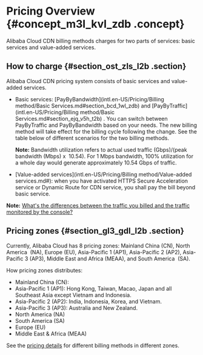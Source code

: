 # Pricing Overview {#concept_m3l_kvl_zdb .concept}

Alibaba Cloud CDN billing methods charges for two parts of services: basic services and value-added services.

## How to charge {#section_ost_zls_l2b .section}

Alibaba Cloud CDN pricing system consists of basic services and value-added services.

-   Basic services: [PayByBandwidth](intl.en-US/Pricing/Billing method/Basic Services.md#section_bcd_1wl_zdb) and [PayByTraffic](intl.en-US/Pricing/Billing method/Basic Services.md#section_ejq_v5h_t2b) . You can switch between PayByTraffic and PayByBandwidth based on your needs. The new billing method will take effect for the billing cycle following the change. See the table below of different scenarios for the two billing methods.

    **Note:** Bandwidth utilization refers to actual used traffic \(Gbps\)/\(peak bandwidth \(Mbps\) x  10.54\). For 1 Mbps bandwidth, 100% utilization for a whole day would generate approximately 10.54 Gbps of traffic.

-   [Value-added services](intl.en-US/Pricing/Billing method/Value-added services.md#): when you have activated HTTPS Secure Acceleration service or Dynamic Route for CDN service, you shall pay the bill beyond basic service.

**Note:** [What's the differences between the traffic you billed and the traffic monitored by the console?](https://www.alibabacloud.com/help/faq-detail/40164.htm)

## Pricing zones {#section_gl3_gdl_l2b .section}

Currently, Alibaba Cloud has 8 pricing zones: Mainland China \(CN\), North America  \(NA\), Europe \(EU\), Asia-Pacific 1 \(AP1\), Asia-Pacific 2 \(AP2\), Asia-Pacific 3 \(AP3\), Middle East and Africa \(MEAA\), and South America  \(SA\).

How pricing zones distributes:

-   Mainland China \(CN\):
-   Asia-Pacific 1 \(AP1\): Hong Kong, Taiwan, Macao, Japan and all Southeast Asia except Vietnam and Indonesia.
-   Asia-Pacific 2 \(AP2\): India, Indonesia, Korea, and Vietnam.
-   Asia-Pacific 3 \(AP3\): Australia and New Zealand.
-   North America \(NA\)
-   South America \(SA\)
-   Europe \(EU\)
-   Middle East & Africa \(MEAA\)

See the [pricing details](https://www.alibabacloud.com/product/cdn/pricing) for different billing methods in different zones.

